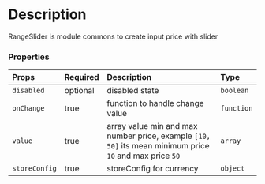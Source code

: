 # Description

RangeSlider is module commons to create input price with slider

### Properties
| Props       | Required | Description | Type |
| :---        | :---     | :---        |:---  |
| `disabled`    | optional    | disabled state | `boolean` |
| `onChange`    | true    | function to handle change value | `function` |
| `value`    | true    | array value min and max number price, example `[10, 50]` its mean minimum price `10` and max price `50` | `array` |
| `storeConfig`    | true    | storeConfig for currency | `object` |

